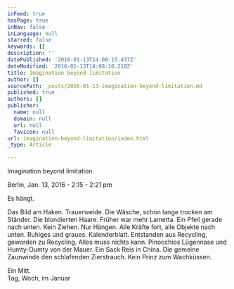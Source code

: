 ```yaml
---
inFeed: true
hasPage: true
inNav: false
inLanguage: null
starred: false
keywords: []
description: ''
datePublished: '2016-01-13T14:08:15.437Z'
dateModified: '2016-01-13T14:08:10.210Z'
title: Imagination beyond limitation
author: []
sourcePath: _posts/2016-01-13-imagination-beyond-limitation.md
published: true
authors: []
publisher:
  name: null
  domain: null
  url: null
  favicon: null
url: imagination-beyond-limitation/index.html
_type: Article

---
```

Imagination beyond limitation

Berlin, Jan. 13, 2016 - 2:15 - 2:21 pm

Es hängt. 

Das Bild am Haken. Trauerweide. Die Wäsche, schon lange 
trocken am Ständer. Die blondierten Haare. Früher war mehr Lametta. Ein 
Pfeil gerade nach unten. Kein Ziehen. Nur Hängen. Alle Kräfte fort, alle
Objekte nach unten. Ruhiges und graues. Kalenderblatt. Entstanden aus 
Recycling, geworden zu Recycling. Alles muss nichts kann. Pinocchios 
Lügennase und Humty-Dumty von der Mauer. Ein Sack Reis in China. Die 
gemeine Zaunwinde den schlafenden Zierstrauch. Kein Prinz zum 
Wachküssen.

Ein Mitt.   
Tag, Woch, im Januar